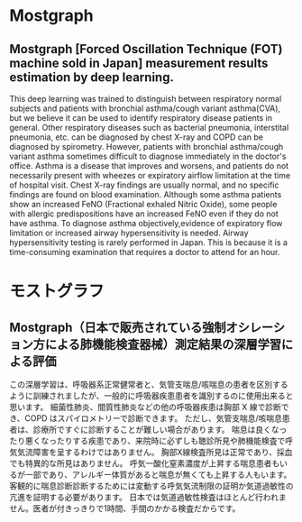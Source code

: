 # Mostgraph
## Mostgraph [Forced Oscillation Technique (FOT) machine sold in Japan] measurement results estimation by deep learning.
This deep learning was trained to distinguish between respiratory normal subjects and patients with bronchial asthma/cough variant asthma(CVA), but we believe it can be used to identify respiratory disease patients in general.
Other respiratory diseases such as bacterial pneumonia, interstital pneumonia, etc. can be diagnosed by chest X-ray and COPD can be diagnosed by spirometry.
However, patients with bronchial asthma/cough variant asthma sometimes difficult to diagnose immediately in the doctor's office.
Asthma is a disease that improves and worsens, and patients do not necessarily present with wheezes or expiratory airflow limitation at the time of hospital visit.
Chest X-ray findings are usually normal, and no specific findings are found on blood examination.
Although some asthma patients show an increased FeNO (Fractional exhaled Nitric Oxide), some people with allergic predispositions have an increased FeNO even if they do not have asthma.
To diagnose asthma objectively,evidence of expiratory flow limitation or increased airway hypersensitivity is needed.
Airway hypersensitivity testing is rarely performed in Japan. This is because it is a time-consuming examination that requires a doctor to attend for an hour.

# モストグラフ
## Mostgraph（日本で販売されている強制オシレーション方による肺機能検査器械）測定結果の深層学習による評価
この深層学習は、呼吸器系正常健常者と、気管支喘息/咳喘息の患者を区別するように訓練されましたが、一般的に呼吸器疾患患者を識別するのに使用出来ると思います。
細菌性肺炎、間質性肺炎などの他の呼吸器疾患は胸部 X 線で診断でき、COPD はスパイロメトリーで診断できます。
ただし、気管支喘息/咳喘息患者は、診療所ですぐに診断することが難しい場合があります。
喘息は良くなったり悪くなったりする疾患であり、来院時に必ずしも聴診所見や肺機能検査で呼気気流障害を呈するわけではありません。
胸部X線検査所見は正常であり、採血でも特異的な所見はありません。
呼気一酸化窒素濃度が上昇する喘息患者もいるが一部であり、アレルギー体質があると喘息が無くても上昇する人もいます。
客観的に喘息診断診断するためには変動する呼気気流制限の証明か気道過敏性の亢進を証明する必要があります。
日本では気道過敏性検査はほとんど行われません。医者が付きっきりで1時間、手間のかかる検査だからです。
